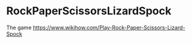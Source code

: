 # RockPaperScissorsLizardSpock
The game https://www.wikihow.com/Play-Rock-Paper-Scissors-Lizard-Spock
